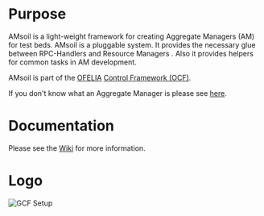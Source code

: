# Purpose

AMsoil is a light-weight framework for creating Aggregate Managers (AM) for test beds.
AMsoil is a pluggable system. It provides the necessary glue between RPC-Handlers and Resource Managers .
Also it provides helpers for common tasks in AM development.

AMsoil is part of the [OFELIA](http://www.fp7-ofelia.eu/) [Control Framework (OCF)](https://github.com/fp7-ofelia).

If you don't know what an Aggregate Manager is please see [here](https://alpha.fp7-ofelia.eu/doc/index.php/General_terminology).

# Documentation

Please see the [Wiki](https://github.com/fp7-ofelia/AMsoil/wiki) for more information.

# Logo

![GCF Setup](https://raw.github.com/fp7-ofelia/AMsoil/development/doc/img/logo.jpg)
